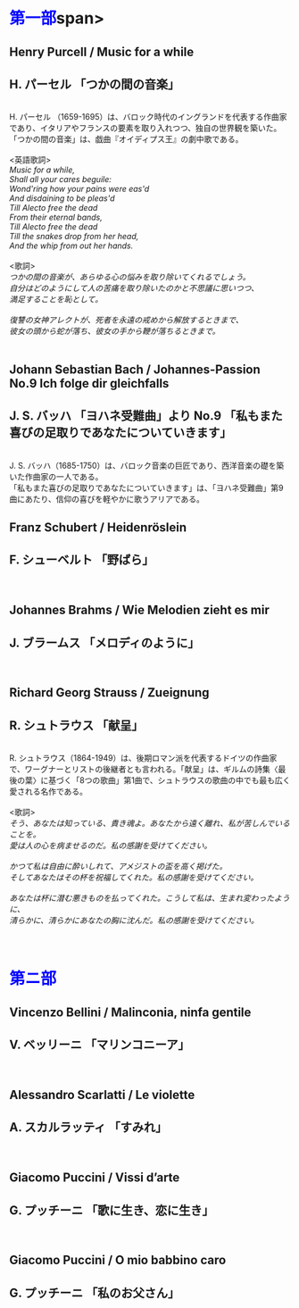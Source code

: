 <h1><span style="color: blue;">第一部</span>span></span></h1>
<h2>Henry Purcell / Music for a while</h2>
<h2>H. パーセル 「つかの間の音楽」</h2>
<br>
H. パーセル （1659-1695）は、バロック時代のイングランドを代表する作曲家であり、イタリアやフランスの要素を取り入れつつ、独自の世界観を築いた。<br>
「つかの間の音楽」は、戯曲『オイディプス王』の劇中歌である。
<br><br>
<英語歌詞><br>
<i>Music for a while,<br>
Shall all your cares beguile:<br>
Wond'ring how your pains were eas'd<br>
And disdaining to be pleas'd<br>
Till Alecto free the dead<br>
From their eternal bands,  <br>
Till Alecto free the dead<br>
Till the snakes drop from her head, <br>
And the whip from out her hands. </i><br>
<br>
<歌詞><br>
<i>つかの間の音楽が、あらゆる心の悩みを取り除いてくれるでしょう。<br>
自分はどのようにして人の苦痛を取り除いたのかと不思議に思いつつ、<br>
満足することを恥として。<br>
<br>
復讐の女神アレクトが、死者を永遠の戒めから解放するときまで、<br>
彼女の頭から蛇が落ち、彼女の手から鞭が落ちるときまで。</i><br>
<br>

<h2>Johann Sebastian Bach / Johannes-Passion No.9 Ich folge dir gleichfalls</h2>
<h2>J. S. バッハ 「ヨハネ受難曲」より No.9 「私もまた喜びの足取りであなたについていきます」</h2><br>
J. S. バッハ（1685-1750）は、バロック音楽の巨匠であり、西洋音楽の礎を築いた作曲家の一人である。<br>
「私もまた喜びの足取りであなたについていきます」は、「ヨハネ受難曲」第9曲にあたり、信仰の喜びを軽やかに歌うアリアである。<br>


<h2>Franz Schubert / Heidenröslein</h2>
<h2>F. シューベルト 「野ばら」</h2>
<br>

<h2>Johannes Brahms / Wie Melodien zieht es mir</h2>
<h2>J. ブラームス  「メロディのように」</h2>
<br>

<h2>Richard Georg Strauss / Zueignung</h2>
<h2>R. シュトラウス 「献呈」</h2>
<br>
R. シュトラウス（1864-1949）は、後期ロマン派を代表するドイツの作曲家で、ワーグナーとリストの後継者とも言われる。「献呈」は、ギルムの詩集〈最後の葉〉に基づく「8つの歌曲」第1曲で、シュトラウスの歌曲の中でも最も広く愛される名作である。<br><br>
<歌詞></歌詞><br>
<i>そう、あなたは知っている、貴き魂よ。あなたから遠く離れ、私が苦しんでいることを。<br>
愛は人の心を病ませるのだ。私の感謝を受けてください。<br>
<br>
かつて私は自由に酔いしれて、アメジストの盃を高く掲げた。<br>
そしてあなたはその杯を祝福してくれた。私の感謝を受けてください。<br>
<br>
あなたは杯に潜む悪きものを払ってくれた。こうして私は、生まれ変わったように、<br>
清らかに、清らかにあなたの胸に沈んだ。私の感謝を受けてください。</i><br>
<br>
<br>

<h1><span style="color: blue;">第ニ部</span></h1>

<h2>Vincenzo Bellini / Malinconia, ninfa gentile</h2>
<h2>V. ベッリーニ 「マリンコニーア」</h2>
<br>

<h2>Alessandro Scarlatti / Le violette</h2>
<h2>A. スカルラッティ 「すみれ」</h2>
<br>

<h2>Giacomo Puccini / Vissi d’arte</h2>
<h2>G. プッチーニ 「歌に生き、恋に生き」</h2>
<br>

<h2>Giacomo Puccini / O mio babbino caro</h2>
<h2>G. プッチーニ 「私のお父さん」</h2>
<br>

